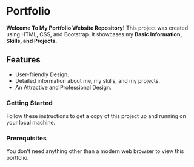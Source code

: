 # Portfolio

**Welcome To My Portfolio Website Repository!**
This project was created using HTML, CSS, and Bootstrap. It showcases my **Basic Information, Skills, and Projects.**

## Features

- User-friendly Design.
- Detailed information about me, my skills, and my projects.
- An Attractive and Professional Design.

### Getting Started

Follow these instructions to get a copy of this project up and running on your local machine.

### Prerequisites

You don't need anything other than a modern web browser to view this portfolio.